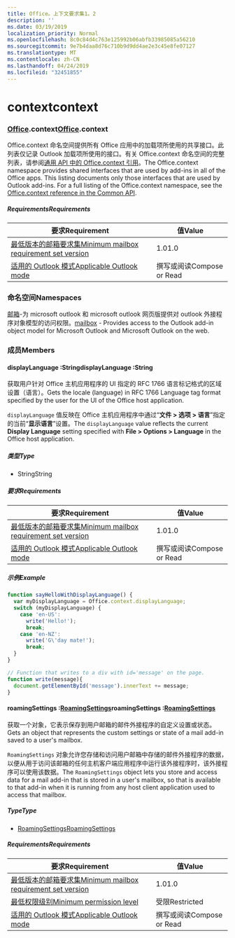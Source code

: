 ```yaml
---
title: Office。上下文要求集1。2
description: ''
ms.date: 03/19/2019
localization_priority: Normal
ms.openlocfilehash: 8c0c84d4c763e125992b06abfb33985085a56210
ms.sourcegitcommit: 9e7b4daa8d76c710b9d9dd4ae2e3c45e8fe07127
ms.translationtype: MT
ms.contentlocale: zh-CN
ms.lasthandoff: 04/24/2019
ms.locfileid: "32451855"
---
```

# <a name="context"></a><span data-ttu-id="7da1a-102">context</span><span class="sxs-lookup"><span data-stu-id="7da1a-102">context</span></span>

### <a name="officeofficemdcontext"></a><span data-ttu-id="7da1a-103">[Office](Office.md).context</span><span class="sxs-lookup"><span data-stu-id="7da1a-103">[Office](Office.md).context</span></span>

<span data-ttu-id="7da1a-p101">Office.context 命名空间提供所有 Office 应用中的加载项所使用的共享接口。此列表仅记录 Outlook 加载项所使用的接口。有关 Office.context 命名空间的完整列表，请参阅[通用 API 中的 Office.context 引用](/javascript/api/office/office.context)。</span><span class="sxs-lookup"><span data-stu-id="7da1a-p101">The Office.context namespace provides shared interfaces that are used by add-ins in all of the Office apps. This listing documents only those interfaces that are used by Outlook add-ins. For a full listing of the Office.context namespace, see the [Office.context reference in the Common API](/javascript/api/office/office.context).</span></span>


##### <a name="requirements"></a><span data-ttu-id="7da1a-106">Requirements</span><span class="sxs-lookup"><span data-stu-id="7da1a-106">Requirements</span></span>

|<span data-ttu-id="7da1a-107">要求</span><span class="sxs-lookup"><span data-stu-id="7da1a-107">Requirement</span></span>| <span data-ttu-id="7da1a-108">值</span><span class="sxs-lookup"><span data-stu-id="7da1a-108">Value</span></span>|
|---|---|
|[<span data-ttu-id="7da1a-109">最低版本的邮箱要求集</span><span class="sxs-lookup"><span data-stu-id="7da1a-109">Minimum mailbox requirement set version</span></span>](/office/dev/add-ins/reference/requirement-sets/outlook-api-requirement-sets)| <span data-ttu-id="7da1a-110">1.0</span><span class="sxs-lookup"><span data-stu-id="7da1a-110">1.0</span></span>|
|[<span data-ttu-id="7da1a-111">适用的 Outlook 模式</span><span class="sxs-lookup"><span data-stu-id="7da1a-111">Applicable Outlook mode</span></span>](/outlook/add-ins/#extension-points)| <span data-ttu-id="7da1a-112">撰写或阅读</span><span class="sxs-lookup"><span data-stu-id="7da1a-112">Compose or Read</span></span>|

### <a name="namespaces"></a><span data-ttu-id="7da1a-113">命名空间</span><span class="sxs-lookup"><span data-stu-id="7da1a-113">Namespaces</span></span>

<span data-ttu-id="7da1a-114">[邮箱](office.context.mailbox.md)-为 microsoft outlook 和 microsoft outlook 网页版提供对 outlook 外接程序对象模型的访问权限。</span><span class="sxs-lookup"><span data-stu-id="7da1a-114">[mailbox](office.context.mailbox.md) - Provides access to the Outlook add-in object model for Microsoft Outlook and Microsoft Outlook on the web.</span></span>

### <a name="members"></a><span data-ttu-id="7da1a-115">成员</span><span class="sxs-lookup"><span data-stu-id="7da1a-115">Members</span></span>

####  <a name="displaylanguage-string"></a><span data-ttu-id="7da1a-116">displayLanguage :String</span><span class="sxs-lookup"><span data-stu-id="7da1a-116">displayLanguage :String</span></span>

<span data-ttu-id="7da1a-117">获取用户针对 Office 主机应用程序的 UI 指定的 RFC 1766 语言标记格式的区域设置（语言）。</span><span class="sxs-lookup"><span data-stu-id="7da1a-117">Gets the locale (language) in RFC 1766 Language tag format specified by the user for the UI of the Office host application.</span></span>

<span data-ttu-id="7da1a-118">`displayLanguage` 值反映在 Office 主机应用程序中通过“**文件 > 选项 > 语言**”指定的当前“**显示语言**”设置。</span><span class="sxs-lookup"><span data-stu-id="7da1a-118">The `displayLanguage` value reflects the current **Display Language** setting specified with **File > Options > Language** in the Office host application.</span></span>

##### <a name="type"></a><span data-ttu-id="7da1a-119">类型</span><span class="sxs-lookup"><span data-stu-id="7da1a-119">Type</span></span>

*   <span data-ttu-id="7da1a-120">String</span><span class="sxs-lookup"><span data-stu-id="7da1a-120">String</span></span>

##### <a name="requirements"></a><span data-ttu-id="7da1a-121">要求</span><span class="sxs-lookup"><span data-stu-id="7da1a-121">Requirements</span></span>

|<span data-ttu-id="7da1a-122">要求</span><span class="sxs-lookup"><span data-stu-id="7da1a-122">Requirement</span></span>| <span data-ttu-id="7da1a-123">值</span><span class="sxs-lookup"><span data-stu-id="7da1a-123">Value</span></span>|
|---|---|
|[<span data-ttu-id="7da1a-124">最低版本的邮箱要求集</span><span class="sxs-lookup"><span data-stu-id="7da1a-124">Minimum mailbox requirement set version</span></span>](/office/dev/add-ins/reference/requirement-sets/outlook-api-requirement-sets)| <span data-ttu-id="7da1a-125">1.0</span><span class="sxs-lookup"><span data-stu-id="7da1a-125">1.0</span></span>|
|[<span data-ttu-id="7da1a-126">适用的 Outlook 模式</span><span class="sxs-lookup"><span data-stu-id="7da1a-126">Applicable Outlook mode</span></span>](/outlook/add-ins/#extension-points)| <span data-ttu-id="7da1a-127">撰写或阅读</span><span class="sxs-lookup"><span data-stu-id="7da1a-127">Compose or Read</span></span>|

##### <a name="example"></a><span data-ttu-id="7da1a-128">示例</span><span class="sxs-lookup"><span data-stu-id="7da1a-128">Example</span></span>

```javascript
function sayHelloWithDisplayLanguage() {
  var myDisplayLanguage = Office.context.displayLanguage;
  switch (myDisplayLanguage) {
    case 'en-US':
      write('Hello!');
      break;
    case 'en-NZ':
      write('G\'day mate!');
      break;
  }
}

// Function that writes to a div with id='message' on the page.
function write(message){
  document.getElementById('message').innerText += message;
}
```

####  <a name="roamingsettings-roamingsettingsjavascriptapioutlook12officeroamingsettings"></a><span data-ttu-id="7da1a-129">roamingSettings :[RoamingSettings](/javascript/api/outlook_1_2/office.RoamingSettings)</span><span class="sxs-lookup"><span data-stu-id="7da1a-129">roamingSettings :[RoamingSettings](/javascript/api/outlook_1_2/office.RoamingSettings)</span></span>

<span data-ttu-id="7da1a-130">获取一个对象，它表示保存到用户邮箱的邮件外接程序的自定义设置或状态。</span><span class="sxs-lookup"><span data-stu-id="7da1a-130">Gets an object that represents the custom settings or state of a mail add-in saved to a user's mailbox.</span></span>

<span data-ttu-id="7da1a-131">`RoamingSettings` 对象允许您存储和访问用户邮箱中存储的邮件外接程序的数据，以便从用于访问该邮箱的任何主机客户端应用程序中运行该外接程序时，该外接程序可以使用该数据。</span><span class="sxs-lookup"><span data-stu-id="7da1a-131">The `RoamingSettings` object lets you store and access data for a mail add-in that is stored in a user's mailbox, so that is available to that add-in when it is running from any host client application used to access that mailbox.</span></span>

##### <a name="type"></a><span data-ttu-id="7da1a-132">Type</span><span class="sxs-lookup"><span data-stu-id="7da1a-132">Type</span></span>

*   [<span data-ttu-id="7da1a-133">RoamingSettings</span><span class="sxs-lookup"><span data-stu-id="7da1a-133">RoamingSettings</span></span>](/javascript/api/outlook_1_2/office.RoamingSettings)

##### <a name="requirements"></a><span data-ttu-id="7da1a-134">Requirements</span><span class="sxs-lookup"><span data-stu-id="7da1a-134">Requirements</span></span>

|<span data-ttu-id="7da1a-135">要求</span><span class="sxs-lookup"><span data-stu-id="7da1a-135">Requirement</span></span>| <span data-ttu-id="7da1a-136">值</span><span class="sxs-lookup"><span data-stu-id="7da1a-136">Value</span></span>|
|---|---|
|[<span data-ttu-id="7da1a-137">最低版本的邮箱要求集</span><span class="sxs-lookup"><span data-stu-id="7da1a-137">Minimum mailbox requirement set version</span></span>](/office/dev/add-ins/reference/requirement-sets/outlook-api-requirement-sets)| <span data-ttu-id="7da1a-138">1.0</span><span class="sxs-lookup"><span data-stu-id="7da1a-138">1.0</span></span>|
|[<span data-ttu-id="7da1a-139">最低权限级别</span><span class="sxs-lookup"><span data-stu-id="7da1a-139">Minimum permission level</span></span>](/outlook/add-ins/understanding-outlook-add-in-permissions)| <span data-ttu-id="7da1a-140">受限</span><span class="sxs-lookup"><span data-stu-id="7da1a-140">Restricted</span></span>|
|[<span data-ttu-id="7da1a-141">适用的 Outlook 模式</span><span class="sxs-lookup"><span data-stu-id="7da1a-141">Applicable Outlook mode</span></span>](/outlook/add-ins/#extension-points)| <span data-ttu-id="7da1a-142">撰写或阅读</span><span class="sxs-lookup"><span data-stu-id="7da1a-142">Compose or Read</span></span>|
